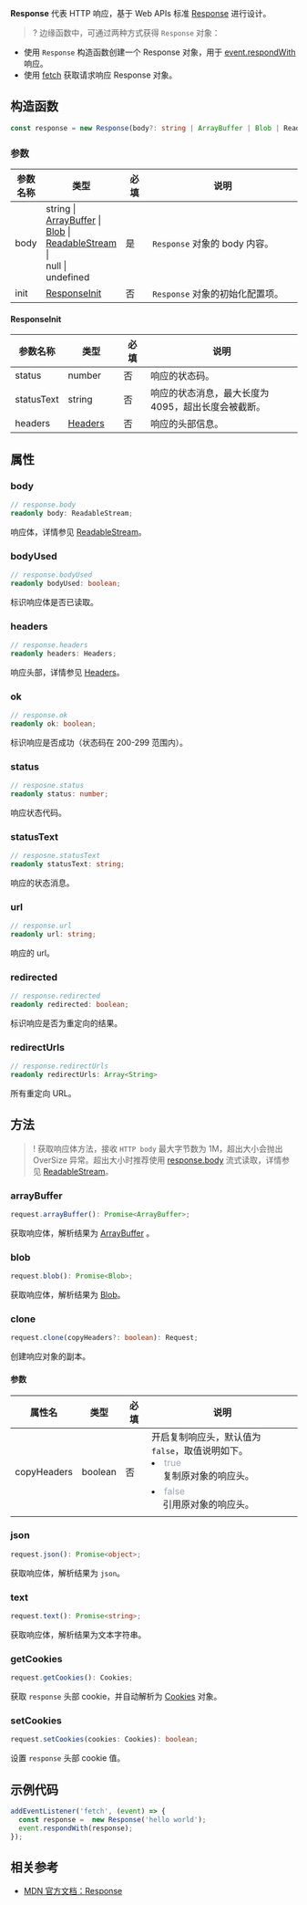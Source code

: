 **Response** 代表 HTTP 响应，基于 Web APIs 标准 [Response](https://developer.mozilla.org/en-US/docs/Web/API/Response) 进行设计。

>? 边缘函数中，可通过两种方式获得 `Response` 对象：
- 使用 `Response` 构造函数创建一个 Response 对象，用于 [event.respondWith](https://cloud.tencent.com/document/product/1552/81917) 响应。
- 使用 <a href="https://cloud.tencent.com/document/product/1552/81897">fetch</a> 获取请求响应 Response 对象。

## 构造函数
```typescript
const response = new Response(body?: string | ArrayBuffer | Blob | ReadableStream | null | undefined, init?: ResponseInit);
```

### 参数

<table>
  <thead>
    <tr>
      <th width="10%">参数名称</th>
      <th width="20%">类型</th>
      <th width="10%">必填</th>
      <th width="60%">说明</th>
    </tr>
  </thead>
  <tbody>
    <tr>
      <td>body</td>
      <td>
        string | <br/>
        <a href="https://developer.mozilla.org/en-US/docs/Web/JavaScript/Reference/Global_Objects/ArrayBuffer">ArrayBuffer</a> | <br/>
        <a href="https://developer.mozilla.org/en-US/docs/Web/API/Blob">Blob</a> | <br/>
        <a href="https://cloud.tencent.com/document/product/1552/81914">ReadableStream</a> | <br/>
        null | <br/>
        undefined
      </td>
      <td>是</td>
      <td><code>Response</code> 对象的 body 内容。</td>
    </tr>
    <tr>
      <td>init</td>
      <td><a href="#ResponseInit">ResponseInit</a></td>
      <td>否</td>
      <td><code>Response</code> 对象的初始化配置项。</td>
    </tr>
  </tbody>
</table>

#### ResponseInit[](id:ResponseInit)

<table>
  <thead>
    <tr>
      <th width="10%">参数名称</th>
      <th width="20%">类型</th>
      <th width="10%">必填</th>
      <th width="60%">说明</th>
    </tr>
  </thead>
  <tbody>
    <tr>
      <td align="left">status</td>
      <td align="left">number</td>
      <td align="left">否</td>
      <td align="left">响应的状态码。</td>
    </tr>
    <tr>
      <td align="left">statusText</td>
      <td align="left">string</td>
      <td align="left">否</td>
      <td align="left">响应的状态消息，最大长度为 4095，超出长度会被截断。</td>
    </tr>
    <tr>
      <td align="left">headers</td>
      <td align="left"><a href="https://cloud.tencent.com/document/product/1552/81903">Headers</a></td>
      <td align="left">否</td>
      <td align="left">响应的头部信息。</td>
    </tr>
  </tbody>
</table>

## 属性
### body[](id:body)
```typescript
// response.body
readonly body: ReadableStream;
```
响应体，详情参见 [ReadableStream](https://cloud.tencent.com/document/product/1552/81914)。

### bodyUsed
```typescript
// response.bodyUsed
readonly bodyUsed: boolean;
```

标识响应体是否已读取。

### headers
```typescript
// response.headers
readonly headers: Headers;
```

响应头部，详情参见 [Headers](https://cloud.tencent.com/document/product/1552/81903)。

### ok
```typescript
// response.ok
readonly ok: boolean;
```

标识响应是否成功（状态码在 200-299 范围内）。

### status
```typescript
// resposne.status
readonly status: number;
```
响应状态代码。

### statusText
```typescript
// resposne.statusText
readonly statusText: string;
```

响应的状态消息。

### url
```typescript
// response.url
readonly url: string;
```
响应的 url。

### redirected
```typescript
// response.redirected
readonly redirected: boolean;
```

标识响应是否为重定向的结果。

### redirectUrls
```typescript
// response.redirectUrls
readonly redirectUrls: Array<String>
```

所有重定向 URL。

## 方法

>! 获取响应体方法，接收 `HTTP body` 最大字节数为 1M，超出大小会抛出 OverSize 异常。超出大小时推荐使用 [response.body](#:body) 流式读取，详情参见 [ReadableStream](https://cloud.tencent.com/document/product/1552/81914)。


### arrayBuffer
```typescript
request.arrayBuffer(): Promise<ArrayBuffer>;
```
获取响应体，解析结果为 [ArrayBuffer](https://developer.mozilla.org/en-US/docs/Web/JavaScript/Reference/Global_Objects/ArrayBuffer) 。

### blob
```typescript
request.blob(): Promise<Blob>;
```
获取响应体，解析结果为 [Blob](https://developer.mozilla.org/en-US/docs/Web/API/Blob)。

### clone
```typescript
request.clone(copyHeaders?: boolean): Request;
```

创建响应对象的副本。

#### 参数

<table>
	<thead>
		<tr>
			<th width="10%">属性名</th>
			<th width="15%">类型</th>
			<th width="10%">必填</th>
			<th width="65%">说明</th>
	</tr>
	</thead>
	<tbody>
		<tr>
			<td>copyHeaders</td>
			<td>boolean</td>
			<td>否</td>
			<td>
        开启复制响应头，默认值为 <code>false</code>，取值说明如下。<br/>
        <li>
          <font color="#9ba6b7">true</font><br/>
          <div style="padding-left: 20px;padding-bottom: 6px">
            复制原对象的响应头。
          </div>
        </li>
        <li>
          <font color="#9ba6b7">false</font><br/>
          <div style="padding-left: 20px;padding-bottom: 6px">
            引用原对象的响应头。
          </div>
        </li>
      </td>
		</tr>
	</tbody>
</table>

### json
```typescript
request.json(): Promise<object>;
```

获取响应体，解析结果为 `json`。

### text
```typescript
request.text(): Promise<string>;
```

获取响应体，解析结果为文本字符串。

### getCookies
```typescript
request.getCookies(): Cookies;
```

获取 `response` 头部 cookie，并自动解析为 [Cookies](https://cloud.tencent.com/document/product/1552/81905) 对象。

### setCookies
```typescript
request.setCookies(cookies: Cookies): boolean;
```

设置 `response` 头部 cookie 值。 

## 示例代码
```typescript
addEventListener('fetch', (event) => {
  const response =  new Response('hello world');
  event.respondWith(response);
});
```

## 相关参考 
- [MDN 官方文档：Response](https://developer.mozilla.org/en-US/docs/Web/API/Response)
